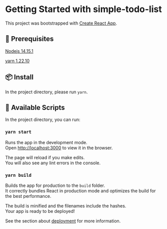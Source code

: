 # Getting Started with simple-todo-list

This project was bootstrapped with [Create React App](https://github.com/facebook/create-react-app).

## 🔖 Prerequisites

[Nodejs 14.15.1](https://nodejs.org/en/blog/release/v14.15.1/)

[yarn 1.22.10](https://www.npmjs.com/package/yarn/v/1.22.10)

## 📦 Install
In the project directory, please run `yarn`.

## 🧐 Available Scripts

In the project directory, you can run:

### `yarn start`

Runs the app in the development mode.\
Open [http://localhost:3000](http://localhost:3000) to view it in the browser.

The page will reload if you make edits.\
You will also see any lint errors in the console.

### `yarn build`

Builds the app for production to the `build` folder.\
It correctly bundles React in production mode and optimizes the build for the best performance.

The build is minified and the filenames include the hashes.\
Your app is ready to be deployed!

See the section about [deployment](https://facebook.github.io/create-react-app/docs/deployment) for more information.
